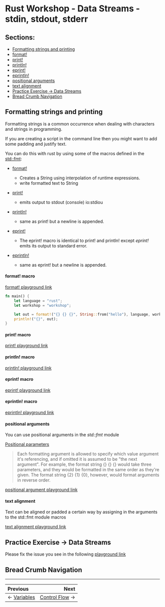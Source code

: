 # Rust Workshop - Data Streams - stdin, stdout, stderr

## Sections:

* [Formatting strings and printing](#formatting-strings-and-printing)
* [format!](#format\!-macro)
* [print!](#print\!-macro)
* [println!](#println\!-macro)
* [eprint!](#eprint\!-macro)
* [eprintln!](#eprint\!-macro)
* [positional arguments](#positional-arguments)
* [text alignment](#text-alignment)
* [Practice Exercise -> Data Streams](#practice-exercise-\-->data-streams)
* [Bread Crumb Navigation](#bread-crumb-navigation)

## Formatting strings and printing

Formatting strings is a common occurrence when dealing with characters and strings in programming.

If you are creating a script in the command line then you might want to add some padding and justify text.

You can do this with rust by using some of the macros defined in the [std::fmt](https://doc.rust-lang.org/std/fmt):

* [format!](https://doc.rust-lang.org/std/macro.format.html)
    * Creates a String using interpolation of runtime expressions.
    * write formatted text to String

* [print!](https://doc.rust-lang.org/std/fmt/#print)
    * emits output to stdout (console) io:stdiou

* [println!](https://doc.rust-lang.org/std/macro.println.html)
    * same as print! but a newline is appended.

* [eprint!](https://doc.rust-lang.org/std/fmt/#eprint)
    * The eprint! macro is identical to print! and println! except *eprint!* emits its output to standard error.

* [eprintln!](https://doc.rust-lang.org/std/macro.eprintln.html)
    * same as eprint! but a newline is appended.

#### format! macro

[format! playground link](https://play.rust-lang.org/?version=stable&mode=debug&edition=2018&gist=404cca813e347f58b6b442a1aa890e1e)

```rust
fn main() {
    let language = "rust";
    let workshop = "workshop";

    let out = format!("{} {} {}", String::from("hello"), language, workshop);
    println!("{}", out);
}
```

#### print! macro

[print! playground link](https://play.rust-lang.org/?version=stable&mode=debug&edition=2018&gist=0e33f47d8dd7966f25148f246c60d812)

#### println! macro

[println! playground link](https://play.rust-lang.org/?version=stable&mode=debug&edition=2018&gist=c847dec8d6df6013b9b54099405aac07)

#### eprint! macro

[eprint! playground link](https://play.rust-lang.org/?version=stable&mode=debug&edition=2018&gist=758ea8e092566fc4129730f7d8c39ac0)

#### eprintln! macro

[eprintln! playground link](https://play.rust-lang.org/?version=stable&mode=debug&edition=2018&gist=c122370aea3d1040d1a6233bc0e7331b)

#### positional arguments

You can use positional arguments in the *std::fmt* module

[Positional parameters](https://doc.rust-lang.org/std/fmt/#positional-parameters)

> Each formatting argument is allowed to specify which value argument it's referencing, and if omitted it is assumed to be "the next argument". For example, the format string {} {} {} would take three parameters, and they would be formatted in the same order as they're given. The format string {2} {1} {0}, however, would format arguments in reverse order.

[positional argument playground link](https://play.rust-lang.org/?version=stable&mode=debug&edition=2018&gist=8a7f22da3006013a008034ad3fa9d0c2)

#### text alignment

Text can be aligned or padded a certain way by assigning in the arguments to the std::fmt module macros

[text alignment playground link](https://play.rust-lang.org/?version=stable&mode=debug&edition=2018&gist=37ca1d2ad04c66be91baf746fcf36cb1)

## Practice Exercise -> Data Streams

Please fix the issue you see in the following [playground link](https://play.rust-lang.org/?version=stable&mode=debug&edition=2018&gist=299c6ac05558f1715a5c3797372fef1d)

## Bread Crumb Navigation
_________________________

Previous | Next
:------- | ---:
← [Variables](./variables.md) | [Control Flow](./control_flow.md) →
